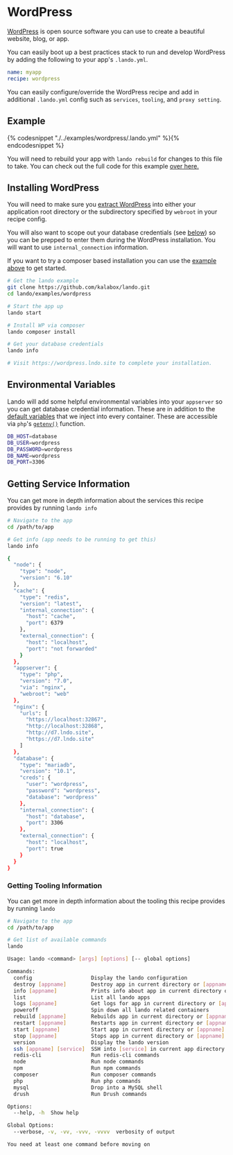 WordPress
=========

[WordPress](https://wordpress.org) is open source software you can use to create a beautiful website, blog, or app.

You can easily boot up a best practices stack to run and develop WordPress by adding the following to your app's `.lando.yml`.

```yml
name: myapp
recipe: wordpress
```

You can easily configure/override the WordPress recipe and add in additional `.lando.yml` config such as `services`, `tooling`, and `proxy setting`.

Example
-------

{% codesnippet "./../examples/wordpress/.lando.yml" %}{% endcodesnippet %}

You will need to rebuild your app with `lando rebuild` for changes to this file to take. You can check out the full code for this example [over here.](https://github.com/kalabox/lando/tree/master/examples/wordpress)

Installing WordPress
--------------------

You will need to make sure you [extract WordPress](https://wordpress.org) into either your application root directory or the subdirectory specified by `webroot` in your recipe config.

You will also want to scope out your database credentials (see [below](#getting-service-information)) so you can be prepped to enter them during the WordPress installation. You will want to use `internal_connection` information.

If you want to try a composer based installation you can use the [example above](https://github.com/kalabox/lando/tree/master/examples/wordpress) to get started.

```bash
# Get the lando example
git clone https://github.com/kalabox/lando.git
cd lando/examples/wordpress

# Start the app up
lando start

# Install WP via composer
lando composer install

# Get your database credentials
lando info

# Visit https://wordpress.lndo.site to complete your installation.
```

Environmental Variables
-----------------------

Lando will add some helpful environmental variables into your `appserver` so you can get database credential information. These are in addition to the [default variables](./../config/services.md#environment) that we inject into every container. These are accessible via `php`'s [`getenv()`](http://php.net/manual/en/function.getenv.php) function.

```bash
DB_HOST=database
DB_USER=wordpress
DB_PASSWORD=wordpress
DB_NAME=wordpress
DB_PORT=3306
```

Getting Service Information
---------------------------

You can get more in depth information about the services this recipe provides by running `lando info`

```bash
# Navigate to the app
cd /path/to/app

# Get info (app needs to be running to get this)
lando info

{
  "node": {
    "type": "node",
    "version": "6.10"
  },
  "cache": {
    "type": "redis",
    "version": "latest",
    "internal_connection": {
      "host": "cache",
      "port": 6379
    },
    "external_connection": {
      "host": "localhost",
      "port": "not forwarded"
    }
  },
  "appserver": {
    "type": "php",
    "version": "7.0",
    "via": "nginx",
    "webroot": "web"
  },
  "nginx": {
    "urls": [
      "https://localhost:32867",
      "http://localhost:32868",
      "http://d7.lndo.site",
      "https://d7.lndo.site"
    ]
  },
  "database": {
    "type": "mariadb",
    "version": "10.1",
    "creds": {
      "user": "wordpress",
      "password": "wordpress",
      "database": "wordpress"
    },
    "internal_connection": {
      "host": "database",
      "port": 3306
    },
    "external_connection": {
      "host": "localhost",
      "port": true
    }
  }
}
```

### Getting Tooling Information

You can get more in depth information about the tooling this recipe provides by running `lando`

```bash
# Navigate to the app
cd /path/to/app

# Get list of available commands
lando

Usage: lando <command> [args] [options] [-- global options]

Commands:
  config                   Display the lando configuration
  destroy [appname]        Destroy app in current directory or [appname]
  info [appname]           Prints info about app in current directory or [appname]
  list                     List all lando apps
  logs [appname]           Get logs for app in current directory or [appname]
  poweroff                 Spin down all lando related containers
  rebuild [appname]        Rebuilds app in current directory or [appname]
  restart [appname]        Restarts app in current directory or [appname]
  start [appname]          Start app in current directory or [appname]
  stop [appname]           Stops app in current directory or [appname]
  version                  Display the lando version
  ssh [appname] [service]  SSH into [service] in current app directory or [appname]
  redis-cli                Run redis-cli commands
  node                     Run node commands
  npm                      Run npm commands
  composer                 Run composer commands
  php                      Run php commands
  mysql                    Drop into a MySQL shell
  drush                    Run Drush commands

Options:
  --help, -h  Show help                                                [boolean]

Global Options:
  --verbose, -v, -vv, -vvv, -vvvv  verbosity of output

You need at least one command before moving on
```
